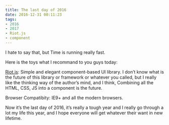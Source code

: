 ```yaml
---
title: The last day of 2016
date: 2016-12-31 00:11:23
tags:
- 2016 
- 2017 
- Riot.js 
- component
---
```


I hate to say that, but Time is running really fast.

Here is the toys what I recommand to you guys today:

[Riot.js](http://riotjs.com/): Simple and elegant component-based UI library. I don’t know what is the future of this library or framework or whatever you called, but I really like the thinking way of the author’s mind, and I think, Combining all the HTML, CSS, JS into a component is the future.

Browser Compatibity: IE9+ and all the modern browsers.

Now it’s the last day of 2016, it’s really a tough year and I really go through a lot my life this year, and I hope everyone will get whatever their want in new lifetime.